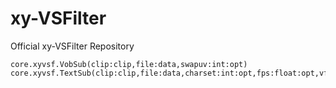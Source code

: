 # xy-VSFilter
Official xy-VSFilter Repository

    core.xyvsf.VobSub(clip:clip,file:data,swapuv:int:opt)
    core.xyvsf.TextSub(clip:clip,file:data,charset:int:opt,fps:float:opt,vfr:data:opt,swapuv:int:opt)
